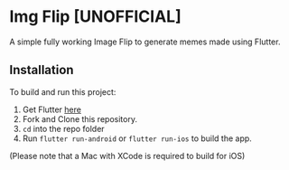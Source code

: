 # Img Flip [UNOFFICIAL]

A simple fully working Image Flip to generate memes made using Flutter.

## Installation

To build and run this project:

1. Get Flutter [here](https://docs.flutter.dev/get-started/install)
2. Fork and Clone this repository.
3. `cd` into the repo folder
4. Run `flutter run-android` or `flutter run-ios` to build the app.

(Please note that a Mac with XCode is required to build for iOS)
